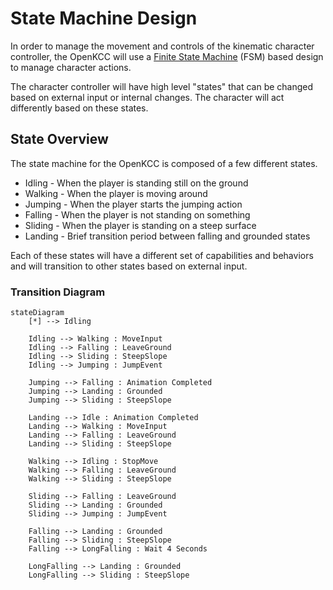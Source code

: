# State Machine Design

In order to manage the movement and controls of the
kinematic character controller, the OpenKCC will use a
[Finite State Machine](https://en.wikipedia.org/wiki/Finite-state_machine)
(FSM) based design to manage character actions.

The character controller will have high level "states"
that can be changed based on external input or internal
changes. The character will act differently
based on these states.

## State Overview

The state machine for the OpenKCC is composed
of a few different states.

* Idling - When the player is standing still on the ground
* Walking - When the player is moving around
* Jumping - When the player starts the jumping action
* Falling - When the player is not standing on something
* Sliding - When the player is standing on a steep surface
* Landing - Brief transition period between falling and grounded states

Each of these states will have a different set of
capabilities and behaviors and will transition to
other states based on external input.

### Transition Diagram

```mermaid
stateDiagram
    [*] --> Idling

    Idling --> Walking : MoveInput
    Idling --> Falling : LeaveGround
    Idling --> Sliding : SteepSlope
    Idling --> Jumping : JumpEvent

    Jumping --> Falling : Animation Completed
    Jumping --> Landing : Grounded
    Jumping --> Sliding : SteepSlope

    Landing --> Idle : Animation Completed
    Landing --> Walking : MoveInput
    Landing --> Falling : LeaveGround
    Landing --> Sliding : SteepSlope

    Walking --> Idling : StopMove
    Walking --> Falling : LeaveGround
    Walking --> Sliding : SteepSlope

    Sliding --> Falling : LeaveGround
    Sliding --> Landing : Grounded
    Sliding --> Jumping : JumpEvent

    Falling --> Landing : Grounded
    Falling --> Sliding : SteepSlope
    Falling --> LongFalling : Wait 4 Seconds

    LongFalling --> Landing : Grounded
    LongFalling --> Sliding : SteepSlope
```
